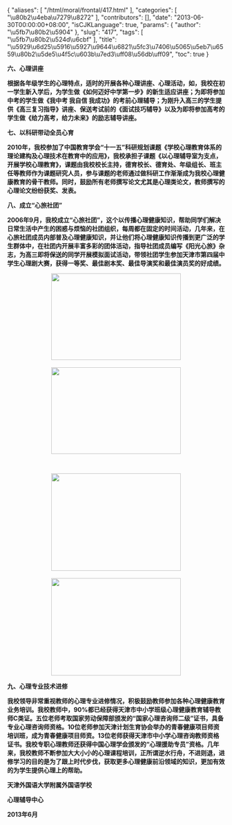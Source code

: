 {
    "aliases": [
        "/html/moral/frontal/417.html"
    ],
    "categories": [
        "\u80b2\u4eba\u7279\u8272"
    ],
    "contributors": [],
    "date": "2013-06-30T00:00:00+08:00",
    "isCJKLanguage": true,
    "params": {
        "author": "\u5fb7\u80b2\u5904"
    },
    "slug": "417",
    "tags": [
        "\u5fb7\u80b2\u524d\u6cbf"
    ],
    "title": "\u5929\u6d25\u5916\u5927\u9644\u6821\u5fc3\u7406\u5065\u5eb7\u6559\u80b2\u5de5\u4f5c\u603b\u7ed3\uff08\u56db\uff09",
    "toc": true
}

**六、心理讲座**




**根据各年级学生的心理特点，适时的开展各种心理讲座、心理活动，如，我校在初一学生新入学后，为学生做《如何迈好中学第一步》的新生适应讲座；为即将参加中考的学生做《我中考 我自信 我成功》的考前心理辅导；为刚升入高三的学生提供《高三复习指导》讲座、保送考试前的《面试技巧辅导》以及为即将参加高考的学生做《给力高考，给力未来》的励志辅导讲座。**




**七、以科研带动全员心育**




**2010年，我校参加了中国教育学会“十一五”科研规划课题《学校心理教育体系的理论建构及心理技术在教育中的应用》，我校承担子课题《以心理辅导室为支点，开展学校心理教育》，课题由我校校长主持，德育校长、德育处、年级组长、班主任等教师作为课题研究人员，参与课题的老师通过做科研工作渐渐成为我校心理健康教育的骨干教师。同时，鼓励所有老师撰写论文尤其是心理类论文，教师撰写的心理论文纷纷获奖、发表。**




**八、成立“心旅社团”**




**2006年9月，我校成立“心旅社团”，这个以传播心理健康知识，帮助同学们解决日常生活中产生的困惑与烦恼的社团组织，每周都在固定的时间活动，几年来，在心旅社团成员内部普及心理健康知识，并让他们将心理健康知识传播到更广泛的学生群体中，在社团内开展丰富多彩的团体活动，指导社团成员编写《阳光心旅》杂志，为高三即将保送的同学开展模拟面试活动，带领社团学生参加天津市第四届中学生心理剧大赛，获得一等奖、最佳剧本奖、最佳导演奖和最佳演员奖的好成绩。**




**<img
    src="https://cdn.tfls.online/mirror/full/2b14d5d03e8b3d29d7bbc88286807f73b4928cf4.jpg"
    style="display:block;margin-left:auto;margin-right:auto;"
    decoding="async"
    fetchpriority="auto"
    loading="lazy"
    height="200"
    width="300"
/> 
<img
    src="https://cdn.tfls.online/mirror/full/9e8bbefcaeb59110fa225079629d014dc07cac23.jpg"
    style="display:block;margin-left:auto;margin-right:auto;"
    decoding="async"
    fetchpriority="auto"
    loading="lazy"
    height="200"
    width="300"
/>**




  




**<img
    src="https://cdn.tfls.online/mirror/full/57d8fbbdce0fa816a857dfe247d8f43842f2ef3f.jpg"
    style="display:block;margin-left:auto;margin-right:auto;"
    decoding="async"
    fetchpriority="auto"
    loading="lazy"
    height="225"
    width="300"
/> 
<img
    src="https://cdn.tfls.online/mirror/full/8433964c0fc4466238a868abdb30b0da24398612.jpg"
    style="display:block;margin-left:auto;margin-right:auto;"
    decoding="async"
    fetchpriority="auto"
    loading="lazy"
    height="225"
    width="300"
/>**




**九、心理专业技术进修**




**我校领导非常重视教师的心理专业进修情况，积极鼓励教师参加各种心理健康教育业务培训。我校教师中，90%都已经获得天津市中小学班级心理健康教育辅导教师C类证。五位老师考取国家劳动保障部颁发的“国家心理咨询师二级”证书，具备专业心理咨询师资格。10位老师参加天津计划生育协会举办的青春健康项目师资培训班，成为青春健康项目师资。13位老师获得天津市中小学心理咨询教师资格证书。我校专职心理教师还获得中国心理学会颁发的“心理援助专员”资格。几年来，我校教师不断参加大大小小的心理课程培训，正所谓逆水行舟，不进则退，进修学习的目的是为了跟上时代步伐，获取更多心理健康前沿领域的知识，更加有效的为学生提供心理上的帮助。**














**天津外国语大学附属外国语学校**




**心理辅导中心**




**2013年6月**


